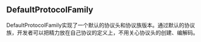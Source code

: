 ## DefaultProtocolFamily ##

DefaultProtocolFamily实现了一个默认的协议头和协议族版本。通过默认的协议族，开发者可以把精力放在自己协议的定义上，不用关心协议头的创建、编解码。